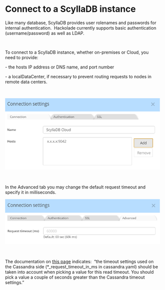 # Connect to a ScyllaDB instance

Like many database, ScyllaDB provides user rolenames and passwords for internal authentication.&nbsp; Hackolade currently supports basic authentication (username/password) as well as LDAP.

&nbsp;

To connect to a ScyllaDB instance, whether on-premises or Cloud, you need to provide:

\- the hosts IP address or DNS name, and port number

\- a localDataCenter, if necessary to prevent routing requests to nodes in remote data centers.

&nbsp;

![ScyllaDB connection settings](<lib/ScyllaDB%20connection%20settings.png>)

&nbsp;

In the Advanced tab you may change the default request timeout and specify it in milliseconds.

![Cassandra connection advanced tab](<lib/Cassandra%20connection%20advanced%20tab.png>)

&nbsp;

The documentation on [this page](<https://docs.datastax.com/en/developer/nodejs-driver/4.5/api/type.ClientOptions/> "target=\"\_blank\"") indicates:&nbsp; “the timeout settings used on the Cassandra side (\*\_request\_timeout\_in\_ms in cassandra.yaml) should be taken into account when picking a value for this read timeout. You should pick a value a couple of seconds greater than the Cassandra timeout settings.”

